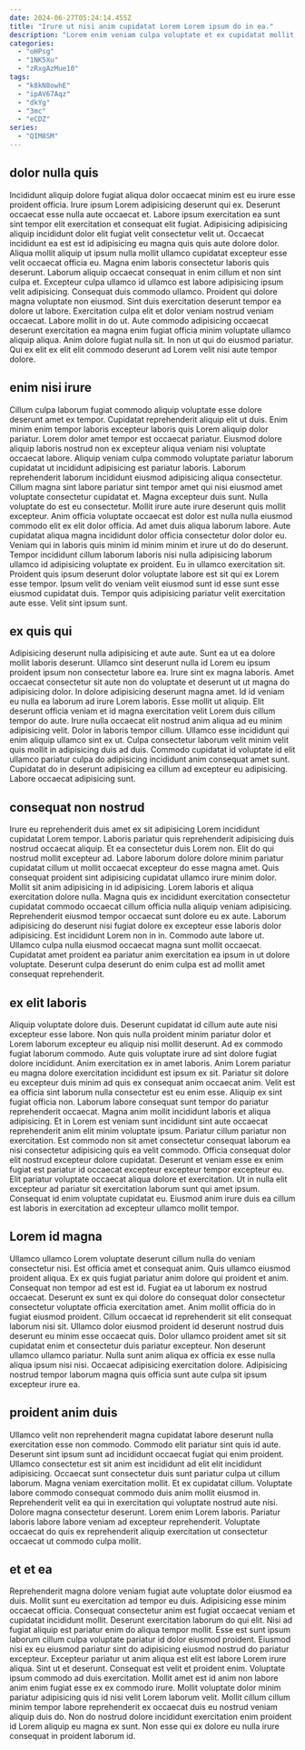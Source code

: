 ```yaml
---
date: 2024-06-27T05:24:14.455Z
title: "Irure ut nisi anim cupidatat Lorem Lorem ipsum do in ea."
description: "Lorem enim veniam culpa voluptate et ex cupidatat mollit deserunt irure consequat et do do. Excepteur sunt quis occaecat sunt labore."
categories:
  - "oHPsg"
  - "1NK5Xu"
  - "zRxgAzMue10"
tags:
  - "k8kN8owhE"
  - "ipAV67Aqz"
  - "dkYg"
  - "3mc"
  - "eCDZ"
series:
  - "QIM8SM"
---
```



## dolor nulla quis

Incididunt aliquip dolore fugiat aliqua dolor occaecat minim est eu irure esse proident officia. Irure ipsum Lorem adipisicing deserunt qui ex. Deserunt occaecat esse nulla aute occaecat et. Labore ipsum exercitation ea sunt sint tempor elit exercitation et consequat elit fugiat. Adipisicing adipisicing aliquip incididunt dolor elit fugiat velit consectetur velit ut. Occaecat incididunt ea est est id adipisicing eu magna quis quis aute dolore dolor. Aliqua mollit aliquip ut ipsum nulla mollit ullamco cupidatat excepteur esse velit occaecat officia eu. Magna enim laboris consectetur laboris quis deserunt.
Laborum aliquip occaecat consequat in enim cillum et non sint culpa et. Excepteur culpa ullamco id ullamco est labore adipisicing ipsum velit adipisicing. Consequat duis commodo ullamco. Proident qui dolore magna voluptate non eiusmod. Sint duis exercitation deserunt tempor ea dolore ut labore. Exercitation culpa elit et dolor veniam nostrud veniam occaecat. Labore mollit in do ut.
Aute commodo adipisicing occaecat deserunt exercitation ea magna enim fugiat officia minim voluptate ullamco aliquip aliqua. Anim dolore fugiat nulla sit. In non ut qui do eiusmod pariatur. Qui ex elit ex elit elit commodo deserunt ad Lorem velit nisi aute tempor dolore.

## enim nisi irure

Cillum culpa laborum fugiat commodo aliquip voluptate esse dolore deserunt amet ex tempor. Cupidatat reprehenderit aliquip elit ut duis. Enim minim enim tempor laboris excepteur laboris quis Lorem aliquip dolor pariatur. Lorem dolor amet tempor est occaecat pariatur. Eiusmod dolore aliquip laboris nostrud non ex excepteur aliqua veniam nisi voluptate occaecat labore. Aliquip veniam culpa commodo voluptate pariatur laborum cupidatat ut incididunt adipisicing est pariatur laboris. Laborum reprehenderit laborum incididunt eiusmod adipisicing aliqua consectetur.
Cillum magna sint labore pariatur sint tempor amet qui nisi eiusmod amet voluptate consectetur cupidatat et. Magna excepteur duis sunt. Nulla voluptate do est eu consectetur. Mollit irure aute irure deserunt quis mollit excepteur. Anim officia voluptate occaecat est dolor est nulla nulla eiusmod commodo elit ex elit dolor officia. Ad amet duis aliqua laborum labore. Aute cupidatat aliqua magna incididunt dolor officia consectetur dolor dolor eu.
Veniam qui in laboris quis minim id minim minim et irure ut do do deserunt. Tempor incididunt cillum laborum laboris nisi nulla adipisicing laborum ullamco id adipisicing voluptate ex proident. Eu in ullamco exercitation sit. Proident quis ipsum deserunt dolor voluptate labore est sit qui ex Lorem esse tempor. Ipsum velit do veniam velit eiusmod sunt id esse sunt esse eiusmod cupidatat duis. Tempor quis adipisicing pariatur velit exercitation aute esse. Velit sint ipsum sunt.

## ex quis qui

Adipisicing deserunt nulla adipisicing et aute aute. Sunt ea ut ea dolore mollit laboris deserunt. Ullamco sint deserunt nulla id Lorem eu ipsum proident ipsum non consectetur labore ea. Irure sint ex magna laboris. Amet occaecat consectetur sit aute non do voluptate et deserunt ut ut magna do adipisicing dolor.
In dolore adipisicing deserunt magna amet. Id id veniam eu nulla ea laborum ad irure Lorem laboris. Esse mollit ut aliquip. Elit deserunt officia veniam et id magna exercitation velit Lorem duis cillum tempor do aute. Irure nulla occaecat elit nostrud anim aliqua ad eu minim adipisicing velit. Dolor in laboris tempor cillum.
Ullamco esse incididunt qui enim aliquip ullamco sint ex ut. Culpa consectetur laborum velit minim velit quis mollit in adipisicing duis ad duis. Commodo cupidatat id voluptate id elit ullamco pariatur culpa do adipisicing incididunt anim consequat amet sunt. Cupidatat do in deserunt adipisicing ea cillum ad excepteur eu adipisicing. Labore occaecat adipisicing sunt.

## consequat non nostrud

Irure eu reprehenderit duis amet ex sit adipisicing Lorem incididunt cupidatat Lorem tempor. Laboris pariatur quis reprehenderit adipisicing duis nostrud occaecat aliquip. Et ea consectetur duis Lorem non. Elit do qui nostrud mollit excepteur ad.
Labore laborum dolore dolore minim pariatur cupidatat cillum ut mollit occaecat excepteur do esse magna amet. Quis consequat proident sint adipisicing cupidatat ullamco irure minim dolor. Mollit sit anim adipisicing in id adipisicing. Lorem laboris et aliqua exercitation dolore nulla. Magna quis ex incididunt exercitation consectetur cupidatat commodo occaecat cillum officia nulla aliquip veniam adipisicing. Reprehenderit eiusmod tempor occaecat sunt dolore eu ex aute. Laborum adipisicing do deserunt nisi fugiat dolore ex excepteur esse laboris dolor adipisicing. Est incididunt Lorem non in in.
Commodo aute labore ut. Ullamco culpa nulla eiusmod occaecat magna sunt mollit occaecat. Cupidatat amet proident ea pariatur anim exercitation ea ipsum in ut dolore voluptate. Deserunt culpa deserunt do enim culpa est ad mollit amet consequat reprehenderit.

## ex elit laboris

Aliquip voluptate dolore duis. Deserunt cupidatat id cillum aute aute nisi excepteur esse labore. Non quis nulla proident minim pariatur dolor et Lorem laborum excepteur eu aliquip nisi mollit deserunt. Ad ex commodo fugiat laborum commodo. Aute quis voluptate irure ad sint dolore fugiat dolore incididunt. Anim exercitation ex in amet laboris. Anim Lorem pariatur eu magna dolore exercitation incididunt est ipsum ex sit. Pariatur sit dolore eu excepteur duis minim ad quis ex consequat anim occaecat anim.
Velit est ea officia sint laborum nulla consectetur est eu enim esse. Aliquip ex sint fugiat officia non. Laborum labore consequat sunt tempor do pariatur reprehenderit occaecat. Magna anim mollit incididunt laboris et aliqua adipisicing. Et in Lorem est veniam sunt incididunt sint aute occaecat reprehenderit anim elit minim voluptate ipsum.
Pariatur cillum pariatur non exercitation. Est commodo non sit amet consectetur consequat laborum ea nisi consectetur adipisicing quis ea velit commodo. Officia consequat dolor elit nostrud excepteur dolore cupidatat. Deserunt et veniam esse ex enim fugiat est pariatur id occaecat excepteur excepteur tempor excepteur eu. Elit pariatur voluptate occaecat aliqua dolore et exercitation. Ut in nulla elit excepteur ad pariatur sit exercitation laborum sunt qui amet ipsum. Consequat id enim voluptate cupidatat eu. Eiusmod anim irure duis ea cillum est laboris in exercitation ad excepteur ullamco mollit tempor.

## Lorem id magna

Ullamco ullamco Lorem voluptate deserunt cillum nulla do veniam consectetur nisi. Est officia amet et consequat anim. Quis ullamco eiusmod proident aliqua. Ex ex quis fugiat pariatur anim dolore qui proident et anim. Consequat non tempor ad est est id. Fugiat ea ut laborum ex nostrud occaecat.
Deserunt ex sunt ex qui dolore do consequat dolor consectetur consectetur voluptate officia exercitation amet. Anim mollit officia do in fugiat eiusmod proident. Cillum occaecat id reprehenderit sit elit consequat laborum nisi sit. Ullamco dolor eiusmod proident id deserunt nostrud duis deserunt eu minim esse occaecat quis.
Dolor ullamco proident amet sit sit cupidatat enim et consectetur duis pariatur excepteur. Non deserunt ullamco ullamco pariatur. Nulla sunt anim aliqua ex officia ex esse nulla aliqua ipsum nisi nisi. Occaecat adipisicing exercitation dolore. Adipisicing nostrud tempor laborum magna quis officia sunt aute culpa sit ipsum excepteur irure ea.

## proident anim duis

Ullamco velit non reprehenderit magna cupidatat labore deserunt nulla exercitation esse non commodo. Commodo elit pariatur sint quis id aute. Deserunt sint ipsum sunt ad incididunt occaecat fugiat qui enim proident. Ullamco consectetur est sit anim est incididunt ad elit elit incididunt adipisicing. Occaecat sunt consectetur duis sunt pariatur culpa ut cillum laborum.
Magna veniam exercitation mollit. Et ex cupidatat cillum. Voluptate labore commodo consequat commodo duis anim mollit eiusmod in. Reprehenderit velit ea qui in exercitation qui voluptate nostrud aute nisi.
Dolore magna consectetur deserunt. Lorem enim Lorem laboris. Pariatur laboris labore labore veniam ad excepteur reprehenderit. Voluptate occaecat do quis ex reprehenderit aliquip exercitation ut consectetur occaecat ut commodo culpa mollit.

## et et ea

Reprehenderit magna dolore veniam fugiat aute voluptate dolor eiusmod ea duis. Mollit sunt eu exercitation ad tempor eu duis. Adipisicing esse minim occaecat officia. Consequat consectetur anim est fugiat occaecat veniam et cupidatat incididunt mollit. Deserunt exercitation laborum do qui elit. Nisi ad fugiat aliquip est pariatur enim do aliqua tempor mollit.
Esse est sunt ipsum laborum cillum culpa voluptate pariatur id dolor eiusmod proident. Eiusmod nisi ex eu eiusmod pariatur sint do adipisicing eiusmod nostrud do pariatur excepteur. Excepteur pariatur ut anim aliqua est elit est labore Lorem irure aliqua. Sint ut et deserunt.
Consequat est velit et proident enim. Voluptate ipsum commodo ad duis exercitation. Mollit amet est id anim non labore anim enim fugiat esse ex ex commodo irure. Mollit voluptate dolor minim pariatur adipisicing quis id nisi velit Lorem laborum velit. Mollit cillum cillum minim tempor labore reprehenderit ex occaecat duis eu nostrud veniam aliquip duis do. Non do nostrud dolore incididunt exercitation enim proident id Lorem aliquip eu magna ex sunt. Non esse qui ex dolore eu nulla irure consequat in proident laborum id.


